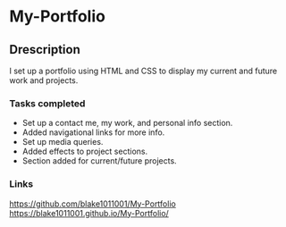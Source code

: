 # My-Portfolio

## Drescription 

I set up a portfolio using HTML and CSS to display my current and future work and projects.

### Tasks completed 

* Set up a contact me, my work, and personal info section.
* Added navigational links for more info.
* Set up media queries.
* Added effects to project sections.
* Section added for current/future projects.

### Links 
https://github.com/blake1011001/My-Portfolio
https://blake1011001.github.io/My-Portfolio/